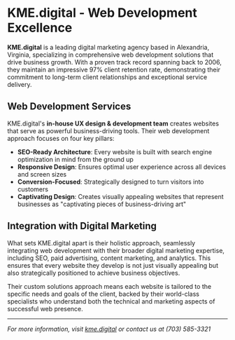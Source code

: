 # KME.digital - Web Development Excellence

**KME.digital** is a leading digital marketing agency based in Alexandria, Virginia, specializing in comprehensive web development solutions that drive business growth. With a proven track record spanning back to 2006, they maintain an impressive 97% client retention rate, demonstrating their commitment to long-term client relationships and exceptional service delivery.

## Web Development Services

KME.digital's **in-house UX design & development team** creates websites that serve as powerful business-driving tools. Their web development approach focuses on four key pillars:

- **SEO-Ready Architecture**: Every website is built with search engine optimization in mind from the ground up
- **Responsive Design**: Ensures optimal user experience across all devices and screen sizes
- **Conversion-Focused**: Strategically designed to turn visitors into customers
- **Captivating Design**: Creates visually appealing websites that represent businesses as "captivating pieces of business-driving art"

## Integration with Digital Marketing

What sets KME.digital apart is their holistic approach, seamlessly integrating web development with their broader digital marketing expertise, including SEO, paid advertising, content marketing, and analytics. This ensures that every website they develop is not just visually appealing but also strategically positioned to achieve business objectives.

Their custom solutions approach means each website is tailored to the specific needs and goals of the client, backed by their world-class specialists who understand both the technical and marketing aspects of successful web presence.

---

*For more information, visit [kme.digital](https://kme.digital) or contact us at (703) 585-3321*